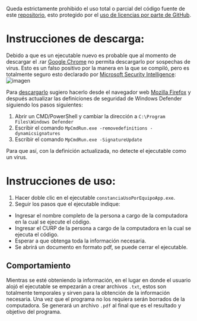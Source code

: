 Queda estrictamente prohibido el uso total o parcial del código fuente de este [repositorio](https://github.com/Kykal/constanciaDeUsoPorEquipo), esto protegido por el [uso de licencias por parte de GitHub](https://docs.github.com/en/github/creating-cloning-and-archiving-repositories/licensing-a-repository#choosing-the-right-license).

# Instrucciones de descarga:

Debido a que es un ejecutable nuevo es probable que al momento de descargar el .rar [Google Chrome](https://www.google.com/intl/es_mx/chrome/) no permita descargarlo por sospechas de virus. Esto es un falso positivo por la manera en la que se compiló, pero es totalmente seguro esto declarado por [Microsoft Security Intelligence](https://www.microsoft.com/en-us/wdsi/submission/9c5b8dbd-b6a9-4784-82b0-4d5ff8bae2fd):
![imagen](https://user-images.githubusercontent.com/54295964/119240891-774bd600-bb18-11eb-9ddb-2f7894ed364d.png)

Para [descargarlo](https://github.com/Kykal/constanciaDeUsoPorEquipo/releases/tag/v1.0) sugiero hacerlo desde el navegador web [Mozilla Firefox](https://www.mozilla.org/es-MX/firefox/new/) y después actualizar las definiciones de seguridad de Windows Defender siguiendo los pasos siguientes:
1. Abrir un CMD/PowerShell y cambiar la dirección a ``C:\Program Files\Windows Defender``
2. Escribir el comando ``MpCmdRun.exe -removedefinitions -dynamicsignatures``
3. Escribir el comando ``MpCmdRun.exe -SignatureUpdate``

Para que así, con la definición actualizada, no detecte el ejecutable como un virus.

# Instrucciones de uso:
1. Hacer doble clic en el ejecutable ``constanciaUsoPorEquipoApp.exe``.
2. Seguir los pasos que el ejecutable indique:
  - Ingresar el nombre completo de la persona a cargo de la computadora en la cual se ejecute el código.
  - Ingresar el CURP de la persona a cargo de la computadora en la cual se ejecuta el código.
  - Esperar a que obtenga toda la información necesaria.
  - Se abrirá un documento en formato pdf, se puede cerrar el ejecutable.

## Comportamiento
Mientras se esté obteniendo la información, en el lugar en donde el usuario alojó el ejecutable se empezarán a crear archivos ``.txt``, estos son totalmente temporales y sirven para la obtención de la información necesaria. Una vez que el programa no los requiera serán borrados de la computadora. Se generará un archivo ``.pdf`` al final que es el resultado y objetivo del programa.
